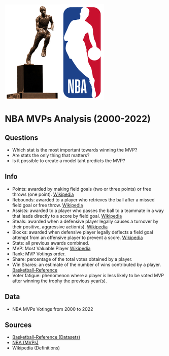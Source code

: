 ![MVP](https://github.com/Alfon22A/Mid-Boot-Camp-Project/blob/master/Slides/Images/MVPTrophy.png)![NBA](https://github.com/Alfon22A/Mid-Boot-Camp-Project/blob/master/Slides/Images/NBALogo.png)

# NBA MVPs Analysis (2000-2022)

## Questions
- Which stat is the most important towards winning the MVP?
- Are stats the only thing that matters?
- Is it possible to create a model taht predicts the MVP?

## Info
- Points: awarded by making field goals (two or three points) or free throws (one point). [Wikipedia](https://en.wikipedia.org/wiki/Point_(basketball))
- Rebounds: awarded to a player who retrieves the ball after a missed field goal or free throw. [Wikipedia](https://en.wikipedia.org/wiki/Rebound_(basketball))
- Assists: awarded to a player who passes the ball to a teammate in a way that leads directly to a score by field goal. [Wikipedia](https://en.wikipedia.org/wiki/Assist_(basketball))
- Steals: awarded when a defensive player legally causes a turnover by their positive, aggressive action(s). [Wikipedia](https://en.wikipedia.org/wiki/Steal_(basketball))
- Blocks: awarded when defensive player legally deflects a field goal attempt from an offensive player to prevent a score. [Wikipedia](https://en.wikipedia.org/wiki/Block_(basketball))
- Stats: all previous awards combined.
- MVP: Most Valuable Player [Wikipedia](https://en.wikipedia.org/wiki/NBA_Most_Valuable_Player_Award)
- Rank: MVP Votings order.
- Share: percentage of the total votes obtained by a player.
- Win Shares: an estimate of the number of wins contributed by a player. [Basketball-Reference](https://www.basketball-reference.com/about/ws.html)
- Voter fatigue: phenomenon where a player is less likely to be voted MVP after winning the trophy the previous year(s).

## Data
- NBA MVPs Votings from 2000 to 2022

## Sources
- [Basketball-Reference (Datasets)](https://www.basketball-reference.com/awards/awards_2000.html)
- [NBA (MVPs)](https://www.nba.com/news/history-mvp-award-winners)
- Wikipedia (Definitions)